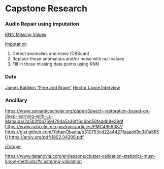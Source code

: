 # Capstone Research

### Audio Repair using imputation

[KNN Missing Values](https://towardsdatascience.com/the-use-of-knn-for-missing-values-cf33d935c637)

[imputation](https://www.ncbi.nlm.nih.gov/pmc/articles/PMC4959387/)

1. Detect anomalies and noise (DBScan)
2. Replace those anomalous and/or noise with null values
3. Fill in those missing data points using KNN


### Data
[James Baldwin "Free and Brave"](https://www.youtube.com/watch?v=EMYgOfcgMaI)
[Hector Lavoe Interview](https://www.youtube.com/watch?v=ICvmLoBPX4o&t=40s)

### Ancillary

https://www.semanticscholar.org/paper/Speech-restoration-based-on-deep-learning-with-Lu-Matsuda/2a5b2f0b7594794a5a36f16c6bd56faddb8e39df
https://www.ncbi.nlm.nih.gov/pmc/articles/PMC4959387/
https://gist.github.com/YohanObadia/b310793cd22a4427faaadd9c381a5850
https://arxiv.org/pdf/1802.04208.pdf

[iZotope](https://www.youtube.com/watch?v=3XBAt2gvxS0)

https://www.datanovia.com/en/lessons/cluster-validation-statistics-must-know-methods/#clustering-validation
